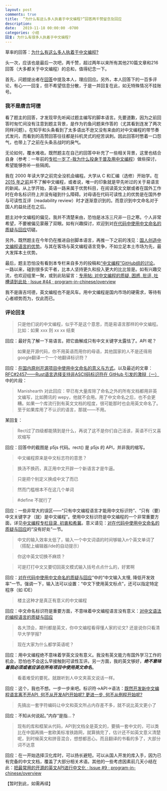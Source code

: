 ```yaml
---
layout: post
comments: true
title:  ”为什么有这么多人执着于中文编程?”回答两千赞留念及回应
description: 
date:   2019-11-18 00:00:00 -0700
categories: 小结
回复: 为什么有很多人执着于中文编程?
---
```



草率的回答：[为什么有这么多人执着于中文编程?](https://www.zhihu.com/question/355223335/answer/890175502)

头一次，应该也是最后一次吧，两千赞，超过两年以来所有其他210篇文章和216回答（大多都关于中文编程）的总和，值得纪念一下。

首先，问题提出者在[回答](https://www.zhihu.com/question/355223335/answer/898743358)中提及本人，理应回应。另外，本人回答下的一百多评论，有心一一回复，但不希望信息分散，于是一并回复在此，如无特殊情况不挂账号。
### 我不是唐吉坷德

看了题主的回答，才发现早先听闻过题主编写的脚本语言。先要道歉，因为之前回答时匆忙间没有注意到题主背景，是作为钓鱼问题来作答的（尤其看到连发了两次同样问题）。在知乎和头条看到了太多语出不逊又没有来由的对中文编程的带节奏式发问，而看到的高赞回答往往都是抖机灵式的挖苦讽刺。因此回答时憋着一口怨气，也带上了之前在头条舌战时的戾气。

无论如何，覆水难收。既然题主在自己的回答中补充了一些相关背景，这里也结合自身（参考：一年前的[专栏一岁了-我为什么投身于普及用中文编程](https://zhuanlan.zhihu.com/p/48272342)）做些探讨，希望能够弥补一些隔阂。

我在 2000 年读大学之前完全没机会编程。大学从 C 和汇编（选修）开始学。在 [2015 年之前](https://zhuanlan.zhihu.com/p/27537616)并不了解中文编程，或者说，唯一的印象就是早先听过的关于易语言的新闻。从上学开始，英语一路来属于优势科目，在阅读英文文献或者在国外工作时在命名标识符上并没有碰到什么障碍。对母语在代码可读性上的优势是在国外参与可读性互评（readability review）时才逐渐意识到的。而意识到中文命名对于国人的益处还在之后。

题主对中文编程的偏见，我并不清楚来由，恐怕是冰冻三尺非一日之寒。个人非常希望，不要被偏见蒙蔽了双眼。如有兴趣探讨，欢迎到对[在代码中使用中文命名的质疑与回应](https://zhuanlan.zhihu.com/p/30529835)切磋。

另外，既然题主在今年仍在推进自创脚本语言，再推一下之前的浅见：[国人创造中文编程语言的优势](https://zhuanlan.zhihu.com/p/31162122)。与其在客场与英文编程语言竞争，不如立足本土市场为先，最大发挥本土优势。

最后，题主恐怕没有看到本专栏来自多方的投稿和[“中文编程”GitHub组的讨论](https://github.com/program-in-chinese/overview/issues)。一路以来，碰到很多实干者，比本人坚持更久和投入更大的比比皆是。如有兴趣交流，也欢迎组里一聚，或到此贴留言：[专用帖: 对中文编程的质疑, 困惑, 批评, 吐槽请到此处 · Issue #44 · program-in-chinese/overview](https://github.com/program-in-chinese/overview/issues/44)

我不是唐吉坷德，英文编程也不是风车。用中文编程是国内市场的硬需求，等待有心者顺势而为，仅此而已。
### 评论回复
> 只是他们说的中文编程，似乎不是这个意思，而是易语言那样的中文编程。
    比如：如果 xxx 则 xx xx 结束

回应：最好先了解一下易语言。把它曲解成只有中文关键字太露怯了。API 呢？

> 如果是开源代码，你不用英语而用你的母语，其他国家的人不是还得用google翻译一个一个地翻译标识符？

回应：[在国内原创开源项目中使用中文命名的意义与方式](https://zhuanlan.zhihu.com/p/53050766)。以及最近的文章：[RFC#2457——Rust语言选择支持非ASCII码标识符在 GitHub 引发的激辩（一）](https://zhuanlan.zhihu.com/p/91710113)中的片段：

> Manishearth 对此回应：早已有大量库除了命名之外的所有文档都用非英文编写，比如腾讯的 wepy，他就不会用。用了中文命名之后，也不会更糟。如果一个库流行到有英文文档的程度，很可能那时也会用英文命名了。至于如果库用了不认识的语言，那就——不用。

某回复：

> Rect过了四级都能猜到是什么，再说了这不是你们自己活该，英语不行又喜欢缩写

回应：回答中的截图是 p5js 代码。rect() 是 p5js 的 API，并非我的缩写。

> 中文编程原来是中文标志符的意思？

> 换汤不换药，真正用中文开辟一个新语言才是牛逼。

> 只是把个别定义换成中文了而已

> 然而门槛根本不在这几个单词

> #define 不就行了

回应：一些非常大的误区——“只有中文编程语言才能用中文标识符”、“只有（要）中文关键字才（就）是中文编程”。使用中文标识符是中文编程的一个非常重要方面，详见[中文编程专栏目录, 初衷和希冀](https://zhuanlan.zhihu.com/p/30882225)。意义请见：[对在代码中使用中文命名的质疑与回应](https://zhuanlan.zhihu.com/p/30529835)的“没有好处”一节。

> 中文的输入效率太低了，输入一个中文词语的时间够输入n个英文单词了（搭配上编辑器/ide的自动提示）

> 你这中英文切换不麻烦？

> 可是打打中文又要切回英文模式输入括号点点什么的，好累啊

回应：[对在代码中使用中文命名的质疑与回应](https://zhuanlan.zhihu.com/p/30529835)“中的“中文输入太慢, 降低开发效率”一节。强调一下，输入法可以设置：“中文下使用英文标点”，还可以指定特定程序（如 IDE）

> 楼主这种才是真正有意义的中文编程

回应：中文命名标识符是重要方面，不意味着中文编程语言没有意义：[对中文语法的编程语言的质疑与回应](https://zhuanlan.zhihu.com/p/31389042)

> 各大顶会，期刊都是英文，你中文编程看得懂人家的论文? 还是说你只看清华大学学报?

> 现在大家为什么都学英语呢？

回应：用中文编程绝不意味着学英文没有意义。我没有英文能力有国外学习工作的机会，恐怕也不会这么早接触到可读性互评。另一方面，我的英文够好，***绝不意味着我必须或者应该在所有项目中使用英文命名***。

> 看着难受的要死。就跟听到人中文夹英文说话一样。

回应：这个，我也不想。一步一步来吧。标识符->API->语法：[既然开发新中文编程语言离不开API, 何不从开发API开始呢? 更进一步, 何不从例程开始呢?](https://zhuanlan.zhihu.com/p/85081589)

> 先搞出一套字符编码让中文和英文所占内存差不多，就不说比英文更小了

回应：不知从何说起。”内存“是指...？

> 现有的库和框架从代码，API到文档全是英文的，要搞一套中文的，可以类比在中国再搞一套欧美标准铁路网，就算搞完了，估计还不如英文意义清楚呢，到时候英文和拼音混合，想想都恶心。而且翻译的书看的多了，大部分词不达意

回应：在一开始选择汉化库时，可以扬长避短。可以从国人开发的库入手，因为已有完备的中文文档，覆盖了大部分相关术语。其他的一些考虑因素前几天小结在此：[把最常用的开源的英文API进行中文化 · Issue #9 · program-in-chinese/overview](https://github.com/program-in-chinese/overview/issues/9#issuecomment-552768170)

【暂时到此，如需再续】